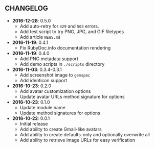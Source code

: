 CHANGELOG
---------
- **2016-12-28**: 0.5.0
  - Add auto-retry for `429` and `503` errors.
  - Add test script to try PNG, JPG, and GIF filetypes
  - Add article `NEWS.md`
- **2016-11-19**: 0.4.1
  - Fix RubyDoc.info documentation rendering
- **2016-11-19**: 0.4.0
  - Add PNG metadata support
  - Add demo scripts in `./scripts` directory
- **2016-11-03**: 0.3.4-0.3.1
  - Add screenshot image to `gemspec`
  - Add identicon support
- **2016-10-23**: 0.2.0
  - Add avatar customization options
  - Update avatar URLs method signature for options
- **2016-10-23**: 0.1.0
  - Update module name
  - Update method signatures for options
- **2016-10-22**: 0.0.1
  - Initial release
  - Add ability to create Gmail-like avatars
  - Add ability to create defaults-only and optionally overwrite all
  - Add ability to retrieve image URLs for easy verification
